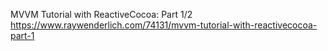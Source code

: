 MVVM Tutorial with ReactiveCocoa: Part 1/2
https://www.raywenderlich.com/74131/mvvm-tutorial-with-reactivecocoa-part-1